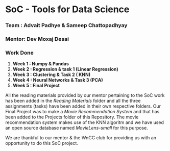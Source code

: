 #  SoC - Tools for Data Science
### Team : Advait Padhye & Sameep Chattopadhyay
### Mentor: Dev Moxaj Desai
### Work Done
1. **Week 1 : Numpy & Pandas**
2. **Week 2 : Regression & task 1 (Linear Regression)**
3. **Week 3 : Clustering & Task 2 ( KNN)** 
4. **Week 4 : Neural Networks & Task 3 (PCA)** 
5.  **Week 5 : Final Project**

All the reading materials provided by our mentor pertaining to the SoC work has been added in the *Reading Materials* folder and all the three assignments (tasks) have been added in their own respective folders.
Our Final Project was to make a *Movie Recommendation System* and that has been added to the Projects folder of this Repository.
The movie recommendation system makes use of the KNN algoritm and we have used an open source database named *MovieLens-small* for this purpose.

We are thankful to our mentor & the WnCC club for providing us with an opportunity to do this SoC project.
